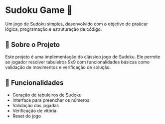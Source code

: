 # Sudoku Game 🧩

Um jogo de Sudoku simples, desenvolvido com o objetivo de praticar lógica, programação e estruturação de código.

## 📌 Sobre o Projeto

Este projeto é uma implementação do clássico jogo de Sudoku. Ele permite ao jogador resolver tabuleiros 9x9 com funcionalidades básicas como validação de movimentos e verificação de solução.

## 🎯 Funcionalidades

- Geração de tabuleiros de Sudoku
- Interface para preencher os números
- Validação das jogadas
- Verificação de vitória
- Reset do jogo
